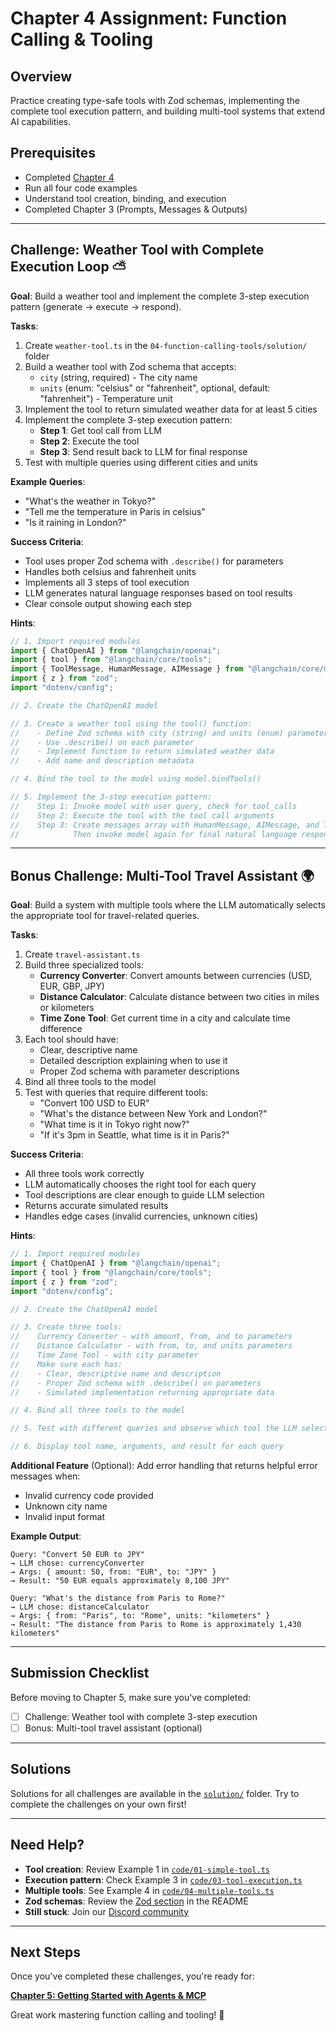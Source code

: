 # Chapter 4 Assignment: Function Calling & Tooling

## Overview

Practice creating type-safe tools with Zod schemas, implementing the complete tool execution pattern, and building multi-tool systems that extend AI capabilities.

## Prerequisites

- Completed [Chapter 4](./README.md)
- Run all four code examples
- Understand tool creation, binding, and execution
- Completed Chapter 3 (Prompts, Messages & Outputs)

---

## Challenge: Weather Tool with Complete Execution Loop ⛅

**Goal**: Build a weather tool and implement the complete 3-step execution pattern (generate → execute → respond).

**Tasks**:
1. Create `weather-tool.ts` in the `04-function-calling-tools/solution/` folder
2. Build a weather tool with Zod schema that accepts:
   - `city` (string, required) - The city name
   - `units` (enum: "celsius" or "fahrenheit", optional, default: "fahrenheit") - Temperature unit
3. Implement the tool to return simulated weather data for at least 5 cities
4. Implement the complete 3-step execution pattern:
   - **Step 1**: Get tool call from LLM
   - **Step 2**: Execute the tool
   - **Step 3**: Send result back to LLM for final response
5. Test with multiple queries using different cities and units

**Example Queries**:
- "What's the weather in Tokyo?"
- "Tell me the temperature in Paris in celsius"
- "Is it raining in London?"

**Success Criteria**:
- Tool uses proper Zod schema with `.describe()` for parameters
- Handles both celsius and fahrenheit units
- Implements all 3 steps of tool execution
- LLM generates natural language responses based on tool results
- Clear console output showing each step

**Hints**:
```typescript
// 1. Import required modules
import { ChatOpenAI } from "@langchain/openai";
import { tool } from "@langchain/core/tools";
import { ToolMessage, HumanMessage, AIMessage } from "@langchain/core/messages";
import { z } from "zod";
import "dotenv/config";

// 2. Create the ChatOpenAI model

// 3. Create a weather tool using the tool() function:
//    - Define Zod schema with city (string) and units (enum) parameters
//    - Use .describe() on each parameter
//    - Implement function to return simulated weather data
//    - Add name and description metadata

// 4. Bind the tool to the model using model.bindTools()

// 5. Implement the 3-step execution pattern:
//    Step 1: Invoke model with user query, check for tool_calls
//    Step 2: Execute the tool with the tool call arguments
//    Step 3: Create messages array with HumanMessage, AIMessage, and ToolMessage
//            Then invoke model again for final natural language response
```

---

## Bonus Challenge: Multi-Tool Travel Assistant 🌍

**Goal**: Build a system with multiple tools where the LLM automatically selects the appropriate tool for travel-related queries.

**Tasks**:
1. Create `travel-assistant.ts`
2. Build three specialized tools:
   - **Currency Converter**: Convert amounts between currencies (USD, EUR, GBP, JPY)
   - **Distance Calculator**: Calculate distance between two cities in miles or kilometers
   - **Time Zone Tool**: Get current time in a city and calculate time difference
3. Each tool should have:
   - Clear, descriptive name
   - Detailed description explaining when to use it
   - Proper Zod schema with parameter descriptions
4. Bind all three tools to the model
5. Test with queries that require different tools:
   - "Convert 100 USD to EUR"
   - "What's the distance between New York and London?"
   - "What time is it in Tokyo right now?"
   - "If it's 3pm in Seattle, what time is it in Paris?"

**Success Criteria**:
- All three tools work correctly
- LLM automatically chooses the right tool for each query
- Tool descriptions are clear enough to guide LLM selection
- Returns accurate simulated results
- Handles edge cases (invalid currencies, unknown cities)

**Hints**:
```typescript
// 1. Import required modules
import { ChatOpenAI } from "@langchain/openai";
import { tool } from "@langchain/core/tools";
import { z } from "zod";
import "dotenv/config";

// 2. Create the ChatOpenAI model

// 3. Create three tools:
//    Currency Converter - with amount, from, and to parameters
//    Distance Calculator - with from, to, and units parameters
//    Time Zone Tool - with city parameter
//    Make sure each has:
//    - Clear, descriptive name and description
//    - Proper Zod schema with .describe() on parameters
//    - Simulated implementation returning appropriate data

// 4. Bind all three tools to the model

// 5. Test with different queries and observe which tool the LLM selects

// 6. Display tool name, arguments, and result for each query
```

**Additional Feature** (Optional):
Add error handling that returns helpful error messages when:
- Invalid currency code provided
- Unknown city name
- Invalid input format

**Example Output**:
```
Query: "Convert 50 EUR to JPY"
→ LLM chose: currencyConverter
→ Args: { amount: 50, from: "EUR", to: "JPY" }
→ Result: "50 EUR equals approximately 8,100 JPY"

Query: "What's the distance from Paris to Rome?"
→ LLM chose: distanceCalculator
→ Args: { from: "Paris", to: "Rome", units: "kilometers" }
→ Result: "The distance from Paris to Rome is approximately 1,430 kilometers"
```

---

## Submission Checklist

Before moving to Chapter 5, make sure you've completed:

- [ ] Challenge: Weather tool with complete 3-step execution
- [ ] Bonus: Multi-tool travel assistant (optional)

---

## Solutions

Solutions for all challenges are available in the [`solution/`](./solution/) folder. Try to complete the challenges on your own first!

---

## Need Help?

- **Tool creation**: Review Example 1 in [`code/01-simple-tool.ts`](./code/01-simple-tool.ts)
- **Execution pattern**: Check Example 3 in [`code/03-tool-execution.ts`](./code/03-tool-execution.ts)
- **Multiple tools**: See Example 4 in [`code/04-multiple-tools.ts`](./code/04-multiple-tools.ts)
- **Zod schemas**: Review the [Zod section](./README.md#🛠️-creating-tools-with-zod) in the README
- **Still stuck**: Join our [Discord community](https://aka.ms/foundry/discord)

---

## Next Steps

Once you've completed these challenges, you're ready for:

**[Chapter 5: Getting Started with Agents & MCP](../05-agents-mcp/README.md)**

Great work mastering function calling and tooling! 🚀
